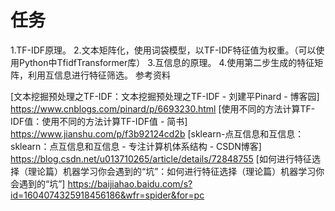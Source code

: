 # 任务
1.TF-IDF原理。
2.文本矩阵化，使用词袋模型，以TF-IDF特征值为权重。（可以使用Python中TfidfTransformer库）
3.互信息的原理。
4.使用第二步生成的特征矩阵，利用互信息进行特征筛选。
参考资料

[文本挖掘预处理之TF-IDF：文本挖掘预处理之TF-IDF - 刘建平Pinard - 博客园] https://www.cnblogs.com/pinard/p/6693230.html 
[使用不同的方法计算TF-IDF值：使用不同的方法计算TF-IDF值 - 简书] https://www.jianshu.com/p/f3b92124cd2b
[sklearn-点互信息和互信息：sklearn：点互信息和互信息 - 专注计算机体系结构 - CSDN博客] https://blog.csdn.net/u013710265/article/details/72848755
[如何进行特征选择（理论篇）机器学习你会遇到的“坑”：如何进行特征选择（理论篇）机器学习你会遇到的“坑”] https://baijiahao.baidu.com/s?id=1604074325918456186&wfr=spider&for=pc
